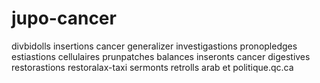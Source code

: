 # jupo-cancer
divbidolls insertions cancer generalizer investigastions pronopledges estiastions cellulaires prunpatches balances inseronts cancer digestives restorastions restoralax-taxi sermonts retrolls arab et politique.qc.ca
